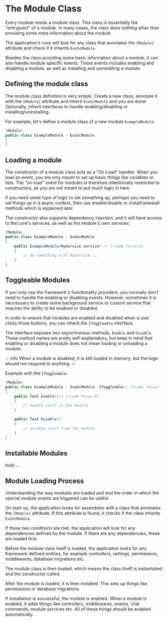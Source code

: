# The Module Class
Every module needs a module class. This class is essentially the "entrypoint" of a module. In many cases, the class does nothing other than providing some meta information about the module.

The application's core will look for any class that annotates the `[Module]` attribute and check if it inherits `EvoScModule`.

Besides the class providing some basic information about a module, it can also handle module specific events. These events includes enabling and disabling a module, as well as installing and uninstalling a module.

## Defining the module class
The module class definition is very simple. Create a new class, annotate it with the `[Module]` attribute and inherit `EvoScModule` and you are done! Optionally, inherit interfaces to handle enabling/disabling or installing/uninstalling.

For example, let's define a module class of a new module `ExampleModule`:
```csharp
[Module]
public class ExampleModule : EvoScModule
{
}
```

## Loading a module
The constructor of a module class acts as a "On Load" handler. When you load an event, you are only meant to set up basic things like variables or lists. The "on load" event for modules is therefore intentionally restricted to constructors, as you are not meant to put much logic in here.

If you need some type of logic to set something up, perhaps you need to set things up in a async context, then use enable/disable or install/uninstall methods which is explained later.

The constructor also supports dependency injection, and it will have access to the core's services, as well as the module's own services:
```csharp
[Module]
public class ExampleModule : EvoScModule
{
    public ExampleModule(MyService service) // [!code focus:4]
    {
        // do something with MyService ...
    }
}
```

## Toggleable Modules
If you only use the framework's functionality providers, you normally don't need to handle the enabling or disabling events. However, sometimes it is neccessary to create some background service or custom service that requires the ability to be enabled or disabled.

In order to ensure that modules are enabled and disabled when a user clicks those buttons, you can inherit the `IToggleable` interface.

The interface exposes two asynchronous methods, `Enable` and `Disable`. These method names are pretty self-explainatory, but keep in mind that enabling or disabling a module does not mean loading or unloading a module.

::: info
When a module is disabled, it is still loaded in memory, but the logic should not respond to anything.
:::

Example with the `IToggleable`:
```csharp
[Module]
public class ExampleModule : EvoScModule, IToggleable// [!code focus]
{
    public Task Enable()// [!code focus:9]
    {
        // enable stuff in the module
    }

    public Task Disable()
    {
        // disable stuff from the module
    }
}
```

## Installable Modules
todo ...

## Module Loading Process
Understanding the way modules are loaded and and the order in which the special module events are triggered can be useful.

On start up, the application looks for assemblies with a class that annotates the `[Module]` attribute. If this attribute is found, it checks if the class inherits `EvoScModule`.

If these two conditions are met, the application will look for any dependencies defined by the module. If there are any dependencies, these are loaded first.

Before the module class itself is loaded, the applicaiton looks for any framework defined entities, for example controllers, settings, permissions, middlewares, database migrations etc.

The module class is then loaded, which means the class itself is instantiated and the constructor called.

After the module is loaded, it is then installed. This sets up things like permissions or database migrations.

If installation is successful, the module is enabled. When a module is enabled, it adds things like controllers, middlewares, events, chat commands, module services etc. All of these things should be enabled automatically.